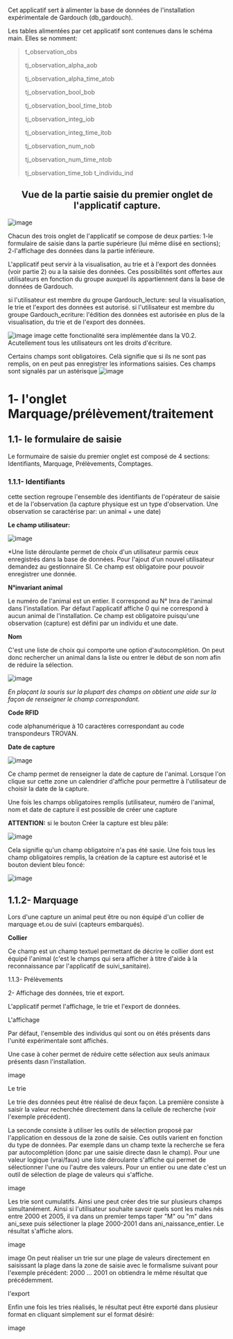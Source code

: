 
Cet applicatif sert à alimenter la base de données de l'installation expérimentale de Gardouch (db_gardouch).

Les tables alimentées par cet applicatif sont contenues dans le schéma main. Elles se nomment:

>t_observation_obs
>
>tj_observation_alpha_aob
>
>tj_observation_alpha_time_atob
>
>tj_observation_bool_bob
>
>tj_observation_bool_time_btob
>
>tj_observation_integ_iob
>
>tj_observation_integ_time_itob
>
>tj_observation_num_nob
>
>tj_observation_num_time_ntob
>
>tj_observation_time_tob t_individu_ind

<h2 align="center"> Vue de la partie saisie du premier onglet de l'applicatif capture.</h2>


![image](https://user-images.githubusercontent.com/39738426/125062205-6ea26580-e0ae-11eb-9c05-5b54deb0b287.png)


Chacun des trois onglet de l'applicatif se compose de deux parties: 1-le formulaire de saisie dans la partie supérieure (lui même diisé en sections); 2-l'affichage des données dans la partie inférieure.

L'applicatif peut servir à la visualisation, au trie et à l'export des données (voir partie 2) ou a la saisie des données. Ces possibilités sont offertes aux utilisateurs en fonction du groupe auxquel ils appartiennent dans la base de données de Gardouch.

si l'utilisateur est membre du groupe Gardouch_lecture: seul la visualisation, le trie et l'export des données est autorisé. si l'utilisateur est membre du groupe Gardouch_ecriture: l'édition des données est autorisée en plus de la visualisation, du trie et de l'export des données.

![image](https://user-images.githubusercontent.com/39738426/125033795-0fcdf380-e090-11eb-93de-3538ba08a5b4.png)
image cette fonctionalité sera implémentée dans la V0.2. Acutellement tous les utilisateurs ont les droits d'écriture.

Certains champs sont obligatoires. Celà signifie que si ils ne sont pas remplis, on en peut pas enregistrer les informations saisies. Ces champs sont signalés par un astérisque ![image](https://user-images.githubusercontent.com/39738426/125034814-596b0e00-e091-11eb-8d1c-7e83ac4d02fe.png)

<h1> 1- l'onglet Marquage/prélèvement/traitement </h1>

<h2> 1.1- le formulaire de saisie </h2>

Le formumaire de saisie du premier onglet est composé de 4 sections: Identifiants, Marquage, Prélèvements, Comptages.

<h3> 1.1.1- Identifiants </h3>

cette section regroupe l'ensemble des identifiants de l'opérateur de saisie et de la l'observation (la capture physique est un type d'observation. Une observation se caractérise par: un animal + une date)

**Le champ utilisateur:**

![image](https://user-images.githubusercontent.com/39738426/125048776-8f63be80-e0a0-11eb-93fc-ba6a4566efe8.png)

*Une liste déroulante permet de choix d'un utilisateur parmis ceux enregistrés dans la base de données. Pour l'ajout d'un nouvel utilisateur demandez au gestionnaire SI. Ce champ est obligatoire pour pouvoir enregistrer une donnée.

**N°invariant animal**

Le numéro de l'animal est un entier. Il correspond au N° Inra de l'animal dans l'installation. Par défaut l'applicatif affiche 0 qui ne correspond à aucun animal de l'installation. Ce champ est obligatoire puisqu'une observation (capture) est défini par un individu et une date.

**Nom**

C'est une liste de choix qui comporte une option d'autocomplétion. On peut donc rechercher un animal dans la liste ou entrer le début de son nom afin de réduire la sélection.

![image](https://user-images.githubusercontent.com/39738426/125064780-4b2cea00-e0b1-11eb-991e-8f2f7a1fd9d2.png) 

*En plaçant la souris sur la plupart des champs on obtient une aide sur la façon de renseigner le champ correspondant.*

**Code RFID**

code alphanumérique à 10 caractères correspondant au code transpondeurs TROVAN.

**Date de capture**

![image](https://user-images.githubusercontent.com/39738426/125065061-a6f77300-e0b1-11eb-9e03-9bdd681f3582.png)

Ce champ permet de renseigner la date de capture de l'animal. Lorsque l'on clique sur cette zone un calendrier d'affiche pour permettre à l'utilisateur de choisir la date de la capture.

Une fois les champs obligatoires remplis (utilisateur, numéro de l'animal, nom et date de capture il est possible de créer une capture

**ATTENTION:** si le bouton Créer la capture est bleu pâle:

![image](https://user-images.githubusercontent.com/39738426/125065664-60eedf00-e0b2-11eb-8931-dbdfa1abe1b6.png)

Cela signifie qu'un champ obligatoire n'a pas été sasie. Une fois tous les champ obligatoires remplis, la création de la capture est autorisé et le bouton devient bleu foncé:

![image](https://user-images.githubusercontent.com/39738426/125065738-7c59ea00-e0b2-11eb-97bd-1ca5cec78cca.png)

<h2> 1.1.2- Marquage </h2> 

Lors d'une capture un animal peut être ou non équipé d'un collier de marquage et.ou de suivi (capteurs embarqués).

**Collier**

Ce champ est un champ textuel permettant de décrire le collier dont est équipé l'animal (c'est le champs qui sera afficher à titre d'aide à la reconnaissance par l'applicatif de suivi_sanitaire).

1.1.3- Prélèvements



2- Affichage des données, trie et export.

L'applicatif permet l'affichage, le trie et l'export de données.

L'affichage

Par défaut, l'ensemble des individus qui sont ou on étés présents dans l'unité expérimentale sont affichés.

Une case à coher permet de réduire cette sélection aux seuls animaux présents dasn l'installation.

image

Le trie

Le trie des données peut être réalisé de deux façon. La première consiste à saisir la valeur recherchée directement dans la cellule de recherche (voir l'exemple précédent).

La seconde consiste à utiliser les outils de sélection proposé par l'application en dessous de la zone de saisie. Ces outils varient en fonction du type de données. Par exemple dans un champ texte la recherche se fera par autocomplétion (donc par une saisie directe dasn le champ). Pour une valeur logique (vrai/faux) une liste déroulante s'affiche qui permet de sélectionner l'une ou l'autre des valeurs. Pour un entier ou une date c'est un outil de sélection de plage de valeurs qui s'affiche.

image

Les trie sont cumulatifs. Ainsi une peut créer des trie sur plusieurs champs simultanément. Ainsi si l'utilisateur souhaite savoir quels sont les males nés entre 2000 et 2005, il va dans un premier temps taper "M" ou "m" dans ani_sexe puis sélectioner la plage 2000-2001 dans ani_naissance_entier. Le résultat s'affiche alors.

image

image On peut réaliser un trie sur une plage de valeurs directement en saisissant la plage dans la zone de saisie avec le formalisme suivant pour l'exemple précédent: 2000 ... 2001 on obtiendra le même résultat que précédemment.

l'export

Enfin une fois les tries réalisés, le résultat peut être exporté dans plusieur format en cliquant simplement sur el format désiré:

image
